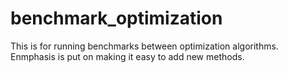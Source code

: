 # benchmark_optimization
This is for running benchmarks between optimization algorithms. Enmphasis is put on making it easy to add new methods.
